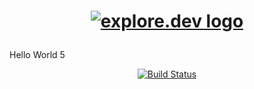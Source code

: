 <h1 align="center">
    
[![explore.dev logo](https://avatars0.githubusercontent.com/u/53522974?s=200&v=4)](https://explore.dev/)
</h1>

Hello World 5

<p align="center">
    <a href="https://github.com/explore-dev/browser-ext/actions?query=workflow%3AMASTER"><img alt="Build Status" src="https://github.com/explore-dev/browser-ext/workflows/Master/badge.svg"></a>
</p>
